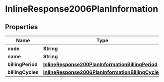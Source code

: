 
# InlineResponse2006PlanInformation

## Properties
Name | Type | Description | Notes
------------ | ------------- | ------------- | -------------
**code** | **String** | Plan code  |  [optional]
**name** | **String** | Plan name  |  [optional]
**billingPeriod** | [**InlineResponse200PlanInformationBillingPeriod**](InlineResponse200PlanInformationBillingPeriod.md) |  |  [optional]
**billingCycles** | [**InlineResponse2006PlanInformationBillingCycles**](InlineResponse2006PlanInformationBillingCycles.md) |  |  [optional]




